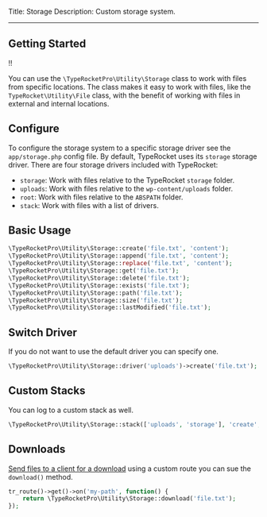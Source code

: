 Title: Storage
Description: Custom storage system.

---

## Getting Started

!!

You can use the `\TypeRocketPro\Utility\Storage` class to work with files from specific locations. The class makes it easy to work with files, like the `TypeRocket\Utility\File` class, with the benefit of working with files in external and internal locations.

## Configure

To configure the storage system to a specific storage driver see the `app/storage.php` config file. By default, TypeRocket uses its `storage` storage driver. There are four storage drivers included with TypeRocket:

- `storage`: Work with files relative to the TypeRocket `storage` folder.
- `uploads`: Work with files relative to the `wp-content/uploads` folder.
- `root`: Work with files relative to the `ABSPATH` folder.
- `stack`: Work with files with a list of drivers.

## Basic Usage

```php
\TypeRocketPro\Utility\Storage::create('file.txt', 'content');
\TypeRocketPro\Utility\Storage::append('file.txt', 'content');
\TypeRocketPro\Utility\Storage::replace('file.txt', 'content');
\TypeRocketPro\Utility\Storage::get('file.txt');
\TypeRocketPro\Utility\Storage::delete('file.txt');
\TypeRocketPro\Utility\Storage::exists('file.txt');
\TypeRocketPro\Utility\Storage::path('file.txt');
\TypeRocketPro\Utility\Storage::size('file.txt');
\TypeRocketPro\Utility\Storage::lastModified('file.txt');
```

## Switch Driver

If you do not want to use the default driver you can specify one.

```php
\TypeRocketPro\Utility\Storage::driver('uploads')->create('file.txt');
```

## Custom Stacks

You can log to a custom stack as well.

```php
\TypeRocketPro\Utility\Storage::stack(['uploads', 'storage'], 'create', 'file.txt', 'content');
```

## Downloads

[Send files to a client for a download](/docs/v5/downloads/) using a custom route you can sue the `download()` method.

```php
tr_route()->get()->on('my-path', function() {
    return \TypeRocketPro\Utility\Storage::download('file.txt');
});
```